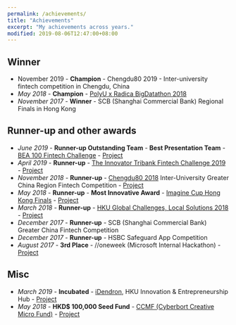 ```yaml
---
permalink: /achievements/
title: "Achievements"
excerpt: "My achievements across years."
modified: 2019-08-06T12:47:00+08:00
---
```


## Winner

- November 2019 - **Champion** - Chengdu80 2019 - Inter-university fintech competition in Chengdu, China
- _May 2018_ - **Champion** - [PolyU x Radica BigDatathon 2018](https://www.datavalleyhk.com/bigdatathon)
- _November 2017_ - **Winner** - SCB (Shanghai Commercial Bank) Regional Finals in Hong Kong

## Runner-up and other awards

- _June 2019_ - **Runner-up Outstanding Team** - **Best Presentation Team** - [BEA 100 Fintech Challenge](https://www.hkbea.com/bea100fc/) - [Project](https://github.com/piy0999/Unicorns-First)
- _April 2019_ - **Runner-up** - [The Innovator Tribank Fintech Challenge 2019](https://www.shacombank.com.hk/eng/main/fintech/2019/index.jsp) - [Project](https://github.com/piy0999/Unicorns-First)
- _November 2018_ - **Runner-up** - [Chengdu80 2018](https://www.cs.hku.hk/news/display.jsp?file=2018/1109_Chengdu80.htm) Inter-University Greater China Region Fintech Competition - [Project](/work/pipo)
- _May 2018_ - **Runner-up** - **Most Innovative Award** - [Imagine Cup Hong Kong Finals](https://www.facebook.com/msphongkong/posts/1028750247300048) - [Project](/work/creditsense)
- _March 2018_ - **Runner-up** - [HKU Global Challenges, Local Solutions 2018](https://www.sustainability.hku.hk/event/global-challenges-local-solutions-changing-lives-for-good) - [Project](/work/chain)
- _December 2017_ - **Runner-up** - SCB (Shanghai Commercial Bank) Greater China Fintech Competition
- _December 2017_ - **Runner-up** - HSBC Safeguard App Competition
- _August 2017_ - **3rd Place** - //oneweek (Microsoft Internal Hackathon) - [Project](/work/metis)

## Misc

- _March 2019_ - **Incubated** - [iDendron](https://idendron.hku.hk/), HKU Innovation & Entrepreneurship Hub - [Project](http://takedailydose.com/)
- _May 2018_ - **HKD\$ 100,000 Seed Fund** - [CCMF (Cyberbort Creative Micro Fund)](https://www.cyberport.hk/en/about_cyberport/cyberport_youth/cyberport_creative_micro_fund) - [Project](/work/creditsense)
